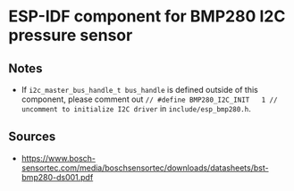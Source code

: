 # ESP-IDF component for BMP280 I2C pressure sensor

## Notes
* If `i2c_master_bus_handle_t bus_handle` is defined outside of this component, please comment out `// #define BMP280_I2C_INIT   1 // uncomment to initialize I2C driver` in `include/esp_bmp280.h`.

## Sources
* https://www.bosch-sensortec.com/media/boschsensortec/downloads/datasheets/bst-bmp280-ds001.pdf